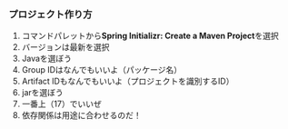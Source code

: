 ###  プロジェクト作り方

1. コマンドパレットから**Spring Initializr: Create a Maven Project**を選択
2. バージョンは最新を選択
3. Javaを選ぼう
4. Group IDはなんでもいいよ（パッケージ名）
5. Artifact IDもなんでもいいよ（プロジェクトを識別するID）
6. jarを選ぼう
7. 一番上（17）でいいぜ
8. 依存関係は用途に合わせるのだ！